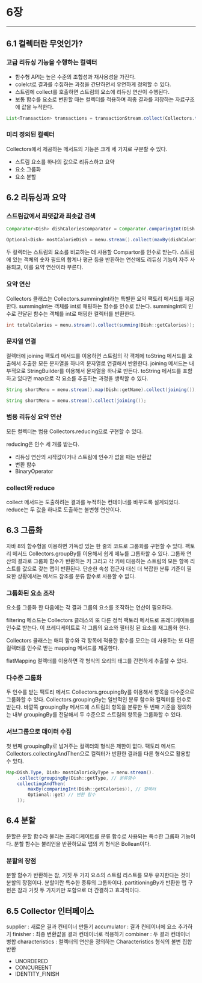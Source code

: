 # 6장
---

## 6.1 컬렉터란 무엇인가?

### 고급 리듀싱 기능을 수행하는 컬렉터

- 함수형 API는 높은 수준의 조합성과 재사용성을 가진다.
- colelct로 결과를 수집하는 과정을 간단하면서 유연하게 정의할 수 있다.
- 스트림에 collect를 호출하면 스트림의 요소에 리듀싱 연산이 수행된다.
- 보통 함수를 요소로 변환할 때는 컬렉터를 적용하며 최종 결과를 저장하는 자료구조에 값을 누적한다.

```java
List<Transaction> transactions = transactionStream.collect(Collectors.toList());
```

### 미리 정의된 컬렉터

Collectors에서 제공하는 메서드의 기능은 크게 세 가지로 구분할 수 있다.
- 스트림 요소를 하나의 값으로 리듀스하고 요약
- 요소 그룹화
- 요소 분할


## 6.2 리듀싱과 요약

### 스트림값에서 최댓값과 최솟값 검색

```java
Comparator<Dish> dishCaloriesComparator = Comparator.comparingInt(Dish::getCalories);

Optional<Dish> mostCalorieDish = menu.stream().collect(maxBy(dishCaloriesComparator));
```

두 컬렉터는 스트림의 요소를 비교하는 데 사용할 Compartor를 인수로 받는다.
스트림에 있는 객체의 숫자 필드의 합계나 평균 등을 반환하는 연산에도 리듀싱 기능이 자주 사용되고, 이를 요약 연산이라 부른다.

### 요약 연산

Collectors 클래스는 Collectors.summingInt라는 특별한 요약 팩토리 메서드를 제공한다.
summingInt는 객체를 int로 매핑하는 함수를 인수로 받는다. summingInt의 인수로 전달된 함수는 객체를 int로 매핑한 컬렉터를 반환한다.

```java
int totalCalories = menu.stream().collect(summing(Dish::getCalories));
```

### 문자열 연결

컬렉터에 joining 팩토리 메서드를 이용하면 스트림의 각 객체에 toString 메서드를 호출해서 추출한 모든 문자열을 하나의 문자열로 연결해서 반환한다.
joining 메서드는 내부적으로 StringBuilder를 이용해서 문자열을 하나로 만든다.
toString 메서드를 포함하고 있다면 map으로 각 요소를 추출하는 과정을 생략할 수 있다.

```java
String shortMenu = menu.stream().map(Dish::getName).collect(joining());

String shortMenu = menu.stream().collect(joining());
```

### 범용 리듀싱 요약 연산

모든 컬렉터는 범용 Collectors.reducing으로 구현할 수 있다.

reducing은 인수 세 개를 받는다.
- 리듀싱 연산의 시작값이거나 스트림에 인수가 없을 때는 반환값
- 변환 함수
- BinaryOperator

### collect와 reduce

collect 메서드는 도출하려는 결과를 누적하는 컨테이너를 바꾸도록 설계되었다.
reduce는 두 값을 하나로 도출하는 불변형 연산이다.


## 6.3 그룹화

자바 8의 함수형을 이용하면 가독성 있는 한 줄의 코드로 그룹화를 구현할 수 있다.
팩토리 메서드 Collectors.groupBy를 이용해서 쉽게 메뉴를 그룹화할 수 있다.
그룹화 연산의 결과로 그룹화 함수가 반환하는 키 그리고 각 키에 대응하는 스트림의 모든 항목 리스트를 값으로 갖는 맵이 반환된다.
단순한 속성 접근자 대신 더 복잡한 분류 기준이 필요한 상황에서는 메서드 참조를 분류 함수로 사용할 수 없다.

### 그룹화된 요소 조작

요소를 그룹화 한 다음에는 각 결과 그룹의 요소를 조작하는 연산이 필요하다.

filtering 메소드는 Collectors 클래스의 또 다른 정적 팩토리 메서드로 프레디케이트를 인수로 받는다.
이 프레디케이트로 각 그룹의 요소와 필터링 된 요소를 재그룹화 한다.

Collectors 클래스는 매피 함수와 각 항목에 적용한 함수를 모으는 데 사용하는 또 다른 컬렉터를 인수로 받는 mapping 메서드를 제공한다.

flatMapping 컬렉터를 이용하면 각 형식의 요리의 태그를 간편하게 추출할 수 있다.

### 다수준 그룹화

두 인수를 받는 팩토리 메서드 Collectors.groupingBy를 이용해서 항목을 다수준으로 그룹화할 수 있다.
Collectors.groupingBy는 일반적인 분류 함수와 컬렉터를 인수로 받는다.
바깥쪽 groupingBy 메서드에 스트림의 항목을 분류한 두 번째 기준을 정의하는 내부 groupingBy를 전달해서 두 수준으로 스트림의 항목을 그룹화할 수 있다.

### 서브그룹으로 데이터 수집

첫 번째 groupingBy로 넘겨주는 컬렉터의 형식은 제한이 없다.
팩토리 메서드 Collectors.collectingAndThen으로 컬렉터가 반환한 결과를 다른 형식으로 활용할 수 있다.

```java
Map<Dish.Type, Dish> mostCaloricByType = menu.stream().
    .collect(groupingBy(Dish::getType, // 분류함수
    collectingAndThen(
        maxBy(comparingInt(Dish::getCalories)), // 컬렉터
        Optional::get) // 변환 함수
    ));
```

## 6.4 분할

분할은 분할 함수라 불리는 프레디케이트를 분류 함수로 사용되는 특수한 그룹화 기능이다.
분할 함수는 불리언을 반환하므로 맵의 키 형식은 Bollean이다.

### 분할의 장점

분할 함수가 반환하는 참, 거짓 두 가지 요소의 스트림 리스트를 모두 유지한다는 것이 분할의 장점이다.
분할이란 특수한 종류의 그룹화이다. partitioningBy가 반환한 맵 구현은 참과 거짓 두 가지키만 포함으로 더 간결하고 효과적이다.


## 6.5 Collector 인터페이스

supplier  : 새로운 결과 컨테이너 만들기
accumulator : 결과 컨테이너에 요소 추가하기
finisher : 최종 변환값을 결과 컨테이너로 적용하기
combiner : 두 결과 컨테이너 병합
characteristics : 컬렉터의 연산을 정의하는 Characteristics 형식의 불변 집합 반환
- UNORDERED
- CONCUREENT
- IDENTITY_FINISH
